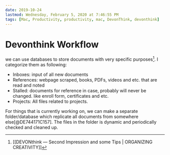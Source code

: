 ```yaml
---
date: 2019-10-24
lastmod: Wednesday, February 5, 2020 at 7:46:55 PM
tags: [Mac, Productivity, productivity, mac, DevonThink, devonthink]
---
```

# Devonthink Workflow

we can use databases to store documents with very specific purposes[^DE744171C157]. I categorize them as following:

* Inboxes: input of all new documents
* References: webpage scraped, books, PDFs, videos and etc. that are read and noted
* Stalled: documents for reference in case, probably will never be changed. like enroll form, certificates and etc.
* Projects: All files related to projects.


For things that is currently working on, we can make a separate folder/database which replicate all documents from somewhere else[@DE744171C157]. The files in the folder is dynamic and periodically checked and cleaned up.


[^DE744171C157]: [[DEVONthink — Second Impression and some Tips | ORGANIZING CREATIVITY]]
